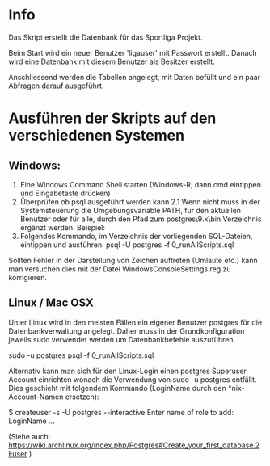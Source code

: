 Info
====

Das Skript erstellt die Datenbank für das Sportliga Projekt.

Beim Start wird ein neuer Benutzer 'ligauser' mit Passwort erstellt.
Danach wird eine Datenbank mit diesem Benutzer als Besitzer erstellt.

Anschliessend werden die Tabellen angelegt, mit Daten befüllt und ein paar Abfragen darauf ausgeführt.



Ausführen der Skripts auf den verschiedenen Systemen
====================================================


Windows:
--------

1. Eine Windows Command Shell starten (Windows-R, dann cmd eintippen und Eingabetaste drücken)
2. Überprüfen ob psql ausgeführt werden kann
2.1 Wenn nicht muss in der Systemsteuerung die Umgebungsvariable PATH, für den aktuellen Benutzer oder für alle, durch den Pfad zum postgres\9.x\bin Verzeichnis ergänzt werden. Beispiel:
3. Folgendes Kommando, im Verzeichnis der vorliegenden SQL-Dateien, eintippen und ausführen:
psql -U postgres -f 0_runAllScripts.sql

Sollten Fehler in der Darstellung von Zeichen auftreten (Umlaute etc.) kann man versuchen dies mit der Datei WindowsConsoleSettings.reg zu korrigieren.



Linux / Mac OSX
--------------

Unter Linux wird in den meisten Fällen ein eigener Benutzer postgres für die Datenbankverwaltung angelegt. Daher muss in der Grundkonfiguration jeweils sudo verwendet werden um Datenbankbefehle auszuführen.

sudo -u postgres psql -f 0_runAllScripts.sql

Alternativ kann man sich für den Linux-Login einen postgres Superuser Account einrichten wonach die Verwendung von sudo -u postgres entfällt. Dies geschieht mit folgendem Kommando (LoginName durch den *nix-Account-Namen ersetzen):

$ createuser -s -U postgres --interactive
Enter name of role to add: LoginName
...

(Siehe auch: https://wiki.archlinux.org/index.php/Postgres#Create_your_first_database.2Fuser )
